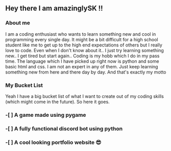 ## Hey there I am amazinglySK !!

### About me

I am a coding enthusiast who wants to learn something new and cool in programming every single day. It might be a bit difficult for a high school student like me to get up to the high end expectations of others but I really love to code. Even when I don't know about it.. I just try learning something new.. I get tired but start again.. Coding is my hobb which I do in my pass time. The language which I have picked up right now is python and some basic html and css. I am not an expert in any of them. Just keep learning something new from here and there day by day. And that's exactly my motto

### My Bucket List

Yeah I have a big bucket list of what I want to create out of my coding skills (which might come in the future). So here it goes.

### -[ ] A game made using pygame

### -[ ] A fully functional discord bot using python

### -[ ] A cool looking portfolio website 😎
